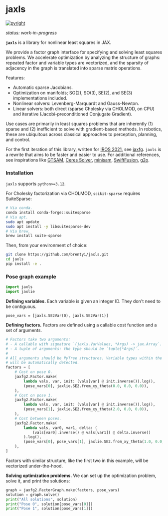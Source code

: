 # jaxls

[![pyright](https://github.com/brentyi/jaxls/actions/workflows/pyright.yml/badge.svg)](https://github.com/brentyi/jaxls/actions/workflows/pyright.yml)

_status: work-in-progress_

**`jaxls`** is a library for nonlinear least squares in JAX.

We provide a factor graph interface for specifying and solving least squares
problems. We accelerate optimization by analyzing the structure of graphs:
repeated factor and variable types are vectorized, and the sparsity of adjacency
in the graph is translated into sparse matrix operations.

Features:

- Automatic sparse Jacobians.
- Optimization on manifolds; SO(2), SO(3), SE(2), and SE(3) implementations
  included.
- Nonlinear solvers: Levenberg-Marquardt and Gauss-Newton.
- Linear solvers: both direct (sparse Cholesky via CHOLMOD, on CPU) and
  iterative (Jacobi-preconditioned Conjugate Gradient).

Use cases are primarily in least squares problems that are inherently (1) sparse
and (2) inefficient to solve with gradient-based methods. In robotics, these are
ubiquitous across classical approaches to perception, planning, and control.

For the first iteration of this library, written for
[IROS 2021](https://github.com/brentyi/dfgo), see
[jaxfg](https://github.com/brentyi/jaxfg). `jaxls` is a rewrite that aims to be
faster and easier to use. For additional references, see inspirations like
[GTSAM](https://gtsam.org/), [Ceres Solver](http://ceres-solver.org/),
[minisam](https://github.com/dongjing3309/minisam),
[SwiftFusion](https://github.com/borglab/SwiftFusion),
[g2o](https://github.com/RainerKuemmerle/g2o).

### Installation

`jaxls` supports `python>=3.12`.

For Cholesky factorization via CHOLMOD, `scikit-sparse` requires SuiteSparse:

```bash
# Via conda.
conda install conda-forge::suitesparse
# Via apt.
sudo apt update
sudo apt install -y libsuitesparse-dev
# Via brew.
brew install suite-sparse
```

Then, from your environment of choice:

```bash
git clone https://github.com/brentyi/jaxls.git
cd jaxls
pip install -e .
```

### Pose graph example

```python
import jaxls
import jaxlie
```

**Defining variables.** Each variable is given an integer ID. They don't need to
be contiguous.

```
pose_vars = [jaxls.SE2Var(0), jaxls.SE2Var(1)]
```

**Defining factors.** Factors are defined using a callable cost function and a
set of arguments.

```python
# Factors take two arguments:
# - A callable with signature `(jaxls.VarValues, *Args) -> jax.Array`.
# - A tuple of arguments: the type should be `tuple[*Args]`.
#
# All arguments should be PyTree structures. Variable types within the PyTree
# will be automatically detected.
factors = [
    # Cost on pose 0.
    jaxfg2.Factor.make(
        lambda vals, var, init: (vals[var] @ init.inverse()).log(),
        (pose_vars[0], jaxlie.SE2.from_xy_theta(0.0, 0.0, 0.0)),
    ),
    # Cost on pose 1.
    jaxfg2.Factor.make(
        lambda vals, var, init: (vals[var] @ init.inverse()).log(),
        (pose_vars[1], jaxlie.SE2.from_xy_theta(2.0, 0.0, 0.0)),
    ),
    # Cost between poses.
    jaxfg2.Factor.make(
        lambda vals, var0, var1, delta: (
            (vals[var0].inverse() @ vals[var1]) @ delta.inverse()
        ).log(),
        (pose_vars[0], pose_vars[1], jaxlie.SE2.from_xy_theta(1.0, 0.0, 0.0)),
    ),
]
```

Factors with similar structure, like the first two in this example, will be
vectorized under-the-hood.

**Solving optimization problems.** We can set up the optimization problem, solve
it, and print the solutions:

```python
graph = jaxfg2.FactorGraph.make(factors, pose_vars)
solution = graph.solve()
print("All solutions", solution)
print("Pose 0", solution[pose_vars[0]])
print("Pose 1", solution[pose_vars[1]])
```
